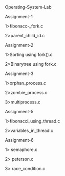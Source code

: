 
Operating-System-Lab


Assignment-1

1>fibonacc-_fork.c

2>parent_child_id.c

Assignment-2

1>Sorting using fork().c

2>Binarytree using fork.c

Assignment-3

1>orphan_process.c

2>zombie_process.c

3>multiprocess.c


Assignment-5

1>fibonacci_using_thread.c

2>variables_in_thread.c


Assignment-6

1> semaphore.c

2> peterson.c

3> race_condition.c
